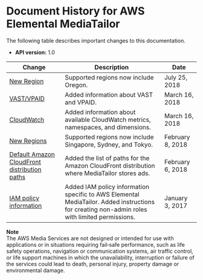 # Document History for AWS Elemental MediaTailor<a name="document-history"></a>

The following table describes important changes to this documentation\. 
+ **API version:** 1\.0

| Change | Description | Date | 
| --- |--- |--- |
| [New Region](what-is.md#regions-endpoints) | Supported regions now include Oregon\. | July 25, 2018 | 
| [VAST/VPAID](vast.md) | Added information about VAST and VPAID\.  | March 16, 2018 | 
| [CloudWatch](monitoring.md) | Added information about available CloudWatch metrics, namespaces, and dimensions\.  | March 16, 2018 | 
| [New Regions](what-is.md#regions-endpoints) | Supported regions now include Singapore, Sydney, and Tokyo\. | February 8, 2018 | 
| [Default Amazon CloudFront distribution paths](integrating-cdn-standard.md) | Added the list of paths for the Amazon CloudFront distribution where MediaTailor stores ads\.  | February 6, 2018 | 
| [IAM policy information](setting-up.md) | Added IAM policy information specific to AWS Elemental MediaTailor\. Added instructions for creating non\-admin roles with limited permissions\.  | January 3, 2017 | 

**Note**  
The AWS Media Services are not designed or intended for use with applications or in situations requiring fail‐safe performance, such as life safety operations, navigation or communication systems, air traffic control, or life support machines in which the unavailability, interruption or failure of the services could lead to death, personal injury, property damage or environmental damage\.